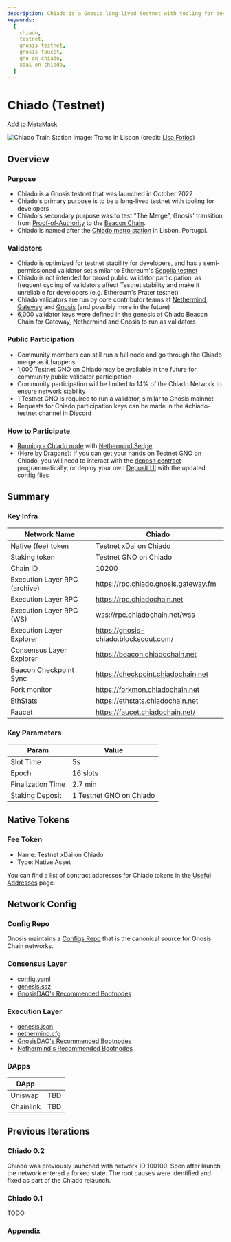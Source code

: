 ```yaml
---
description: Chiado is a Gnosis long-lived testnet with tooling for developers
keywords:
  [
    chiado,
    testnet,
    gnosis testnet,
    gnosis faucet,
    gno on chiado,
    xdai on chiado,
  ]
---
```


# Chiado (Testnet)

[Add to MetaMask](https://shanejonas.github.io/metamask-link/deep?method=wallet_addEthereumChain&params[0][chainId]=0x27D8&params[0][chainName]=Chiado&params[0][rpcUrls][0]=https://rpc.chiadochain.net&params[0][nativeCurrency][name]=Chiado%20xDAI&params[0][nativeCurrency][symbol]=XDAI&params[0][nativeCurrency][decimals]=18&params[0][blockExplorerUrls][0]=https://blockscout.com/gnosis/chiado)

![Chiado Train Station](../../../static/img/about/chiado.jpg)
Image: Trams in Lisbon (credit: [Lisa Fotios](https://www.pexels.com/photo/people-at-city-1534560/))

## Overview

### Purpose

- Chiado is a Gnosis testnet that was launched in October 2022
- Chiado's primary purpose is to be a long-lived testnet with tooling for developers
- Chiado's secondary purpose was to test "The Merge", Gnosis' transition from [Proof-of-Authority](../../specs/consensus/aura.md) to the [Beacon Chain](../../specs/gbc/README.md).
- Chiado is named after the [Chiado metro station](<https://en.wikipedia.org/wiki/Baixa-Chiado_(Lisbon_Metro)>) in Lisbon, Portugal.

### Validators

- Chiado is optimized for testnet stability for developers, and has a semi-permissioned validator set similar to Ethereum's [Sepolia testnet](https://blog.ethereum.org/2022/06/30/sepolia-merge-announcement)
- Chiado is not intended for broad public validator participation, as frequent cycling of validators affect Testnet stability and make it unreliable for developers (e.g. Ethereum's Prater testnet)
- Chiado validators are run by core contributor teams at [Nethermind](https://nethermind.io/), [Gateway](https://gateway.fm/) and [Gnosis](https://gnosis.io/) (and possibly more in the future)
- 6,000 validator keys were defined in the genesis of Chiado Beacon Chain for Gateway, Nethermind and Gnosis to run as validators

### Public Participation

- Community members can still run a full node and go through the Chiado merge as it happens
- 1,000 Testnet GNO on Chiado may be available in the future for community public validator participation
- Community participation will be limited to 14% of the Chiado Network to ensure network stability
- 1 Testnet GNO is required to run a validator, similar to Gnosis mainnet
- Requests for Chiado participation keys can be made in the #chiado-testnet channel in Discord

### How to Participate

- [Running a Chiado node](https://docs.sedge.nethermind.io/docs/networks/chiado) with [Nethermind Sedge](https://docs.sedge.nethermind.io/)
- (Here by Dragons): If you can get your hands on Testnet GNO on Chiado, you will need to interact with the [deposit contract](https://blockscout.com/gnosis/chiado/address/0xc5be8bf53755a41c2385e7aa86f6a9e28746f466) programmatically, or deploy your own [Deposit UI](/node/manual/validator/deposit#depositing-for-chiado-testnet) with the updated config files

## Summary

### Key Infra

| Network Name                  | Chiado                                |
| ----------------------------- | ------------------------------------- |
| Native (fee) token            | Testnet xDai on Chiado                |
| Staking token                 | Testnet GNO on Chiado                 |
| Chain ID                      | 10200                                 |
| Execution Layer RPC (archive) | https://rpc.chiado.gnosis.gateway.fm  |
| Execution Layer RPC           | https://rpc.chiadochain.net           |
| Execution Layer RPC (WS)      | wss://rpc.chiadochain.net/wss         |
| Execution Layer Explorer      | https://gnosis-chiado.blockscout.com/ |
| Consensus Layer Explorer      | https://beacon.chiadochain.net        |
| Beacon Checkpoint Sync        | https://checkpoint.chiadochain.net    |
| Fork monitor                  | https://forkmon.chiadochain.net       |
| EthStats                      | https://ethstats.chiadochain.net      |
| Faucet                        | https://faucet.chiadochain.net/       |

### Key Parameters

| Param             | Value                   |
| ----------------- | ----------------------- |
| Slot Time         | 5s                      |
| Epoch             | 16 slots                |
| Finalization Time | 2.7 min                 |
| Staking Deposit   | 1 Testnet GNO on Chiado |

## Native Tokens

### Fee Token

- Name: Testnet xDai on Chiado
- Type: Native Asset

You can find a list of contract addresses for Chiado tokens in the [Useful Addresses](/developers/getting-started/contracts) page.

## Network Config

### Config Repo

Gnosis maintains a [Configs Repo](https://github.com/gnosischain/configs/) that is the canonical source for Gnosis Chain networks.

### Consensus Layer

- [config.yaml](https://github.com/gnosischain/configs/blob/main/chiado/config.yaml)
- [genesis.ssz](https://github.com/gnosischain/configs/blob/main/chiado/genesis.ssz)
- [GnosisDAO's Recommended Bootnodes](https://github.com/gnosischain/configs/blob/main/chiado/bootnodes.yaml)

### Execution Layer

- [genesis.json](https://github.com/gnosischain/configs/blob/main/chiado/genesis.json)
- [nethermind.cfg](https://github.com/gnosischain/configs/blob/main/chiado/nethermind.cfg)
- [GnosisDAO's Recommended Bootnodes](https://github.com/gnosischain/configs/blob/main/chiado/bootnodes_execution.yaml)
- [Nethermind's Recommended Bootnodes](https://github.com/NethermindEth/nethermind/blob/master/src/Nethermind/Chains/chiado.json#L85)

### DApps

| DApp      |     |
| --------- | --- |
| Uniswap   | TBD |
| Chainlink | TBD |

## Previous Iterations

### Chiado 0.2

Chiado was previously launched with network ID 100100. Soon after launch, the network entered a forked state. The root causes were identified and fixed as part of the Chiado relaunch.

### Chiado 0.1

TODO

### Appendix

[^1]: See [Github Issue on Testnet GNO on Chiado Staking Contracts](https://github.com/gnosischain/pm/issues/100)
[^2]: See [Github Issue on Goerli-Chiado Bridge Deployment](https://github.com/gnosischain/pm/issues/40)
